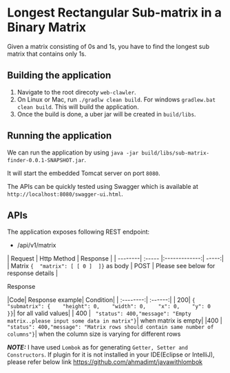 # Longest Rectangular Sub-matrix in a Binary Matrix
Given a matrix consisting of 0s and 1s, you have to find the longest sub​matrix that contains only 1s.

## Building the application

1. Navigate to the root direcoty `web-clawler`.
2. On Linux or Mac, run `./gradlw clean build`. For windows `gradlew.bat clean build`. This will build the application.
3. Once the build is done, a uber jar will be created in `build/libs`.


## Running the application

We can run the application by using `java -jar build/libs/sub-matrix-finder-0.0.1-SNAPSHOT.jar`.

It will start the embedded Tomcat server on port `8080`.

The APIs can be quickly tested using Swagger which is available at `http://localhost:8080/swagger-ui.html`.

## APIs

The application exposes following REST endpoint:
* /api/v1/matrix

| Request | Http Method     | Response             |
| --------| :----- |:-------------:| -----:|
| Matrix  `{  "matrix": [ [ 0 ]  ]}` as body | POST     | Please see below for response details |

Response

|Code| Response example| Condition|
| :--------:| :------:|
| 200| ```{  "submatrix": {    "height": 0,    "width": 0,    "x": 0,    "y": 0  }}```| for all valid values|
| 400 | ``` "status": 400,"message": "Empty matrix..please input some data in matrix"}```| when matrix is empty|
|400 | ``` "status": 400,"message": "Matrix rows should contain same number of columns"}```| when the column size is varying for different rows

**_NOTE:_** I have used ```Lombok``` as for generating ```Getter, Setter and Constructors```. If plugin for it is not installed in your IDE(Eclipse or IntelliJ), please refer below link https://github.com/ahmadimt/javawithlombok

